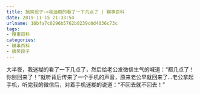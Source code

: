 ```yaml
---
title: 搞笑段子->我迷糊的看了一下几点了 | 糗事百科
date: 2019-11-15 21:33:54
urlname: 16bfa7c0296b5762b0239c0d4036c73c
tags: 
- 糗事百科
categories:
- 糗事百科
- 搞笑段子
---
```

大半夜，我迷糊的看了一下几点了，然后给老公发微信生气的喊道：“都几点了！你别回来了！”就听背后传来了一个手机的声音，原来老公早就回来了...老公拿起手机，听完我的微信后，对着手机迷糊的说道：“不回去就不回去！”


